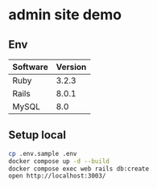 # admin site demo

## Env

| Software | Version |
|-------------|----------|
| Ruby        | 3.2.3    |
| Rails       | 8.0.1    |
| MySQL       | 8.0      |

## Setup local

```sh
cp .env.sample .env
docker compose up -d --build
docker compose exec web rails db:create
open http://localhost:3003/
```
